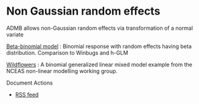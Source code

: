 #  Non Gaussian random effects

ADMB allows non-Gaussian random effects via transformation of a normal variate

[Beta-binomial model][1]
:  Binomial response with random effects having beta distribution. Comparison to Winbugs and h-GLM

[Wildflowers][2]
:  A binomial generalized linear mixed model example from the NCEAS non-linear modelling working group.

Document Actions

* [RSS feed][3]

[1]: non-gaussian-random-effects/beta-binomial-model.html
[2]: non-gaussian-random-effects/wildflowers.html
[3]: non-gaussian-random-effects/RSS ""
